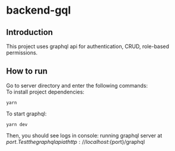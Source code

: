 # backend-gql
## Introduction
This project uses graphql api for authentication, CRUD, role-based permissions.
## How to run
Go to server directory and enter the following commands:  
To install project dependencies:
```
yarn
```
To start graphql:
```
yarn dev
```
Then, you should see logs in console: running graphql server at ${port}. Test the graphql api at http://localhost:${port}/graphql
